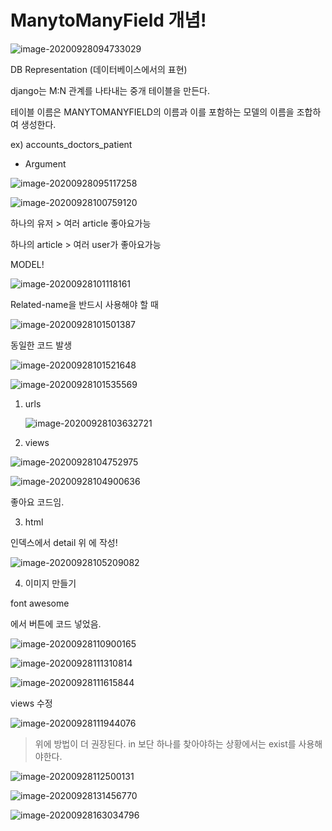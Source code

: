 # ManytoManyField 개념!

![image-20200928094733029](C:\Users\Minho\AppData\Roaming\Typora\typora-user-images\image-20200928094733029.png)



DB  Representation (데이터베이스에서의 표현)

django는 M:N 관계를 나타내는 중개 테이블을 만든다.

테이블 이름은 MANYTOMANYFIELD의 이름과 이를 포함하는 모델의 이름을 조합하여 생성한다.

ex) accounts_doctors_patient



- Argument

![image-20200928095117258](C:\Users\Minho\AppData\Roaming\Typora\typora-user-images\image-20200928095117258.png)

![image-20200928100759120](C:\Users\Minho\AppData\Roaming\Typora\typora-user-images\image-20200928100759120.png)

하나의 유저 > 여러 article 좋아요가능

하나의 article  > 여러 user가 좋아요가능

MODEL!

![image-20200928101118161](C:\Users\Minho\AppData\Roaming\Typora\typora-user-images\image-20200928101118161.png)



Related-name을 반드시 사용해야 할 때

![image-20200928101501387](C:\Users\Minho\AppData\Roaming\Typora\typora-user-images\image-20200928101501387.png)

동일한 코드 발생

![image-20200928101521648](C:\Users\Minho\AppData\Roaming\Typora\typora-user-images\image-20200928101521648.png)

![image-20200928101535569](C:\Users\Minho\AppData\Roaming\Typora\typora-user-images\image-20200928101535569.png)

1. urls

   ![image-20200928103632721](C:\Users\Minho\AppData\Roaming\Typora\typora-user-images\image-20200928103632721.png)

2. views

![image-20200928104752975](C:\Users\Minho\AppData\Roaming\Typora\typora-user-images\image-20200928104752975.png)

![image-20200928104900636](C:\Users\Minho\AppData\Roaming\Typora\typora-user-images\image-20200928104900636.png)

좋아요 코드임.



3. html

인덱스에서 detail 위 에 작성!

![image-20200928105209082](C:\Users\Minho\AppData\Roaming\Typora\typora-user-images\image-20200928105209082.png)

4. 이미지 만들기

font awesome

에서 버튼에 코드 넣었음.

![image-20200928110900165](C:\Users\Minho\AppData\Roaming\Typora\typora-user-images\image-20200928110900165.png)

![image-20200928111310814](C:\Users\Minho\AppData\Roaming\Typora\typora-user-images\image-20200928111310814.png)

![image-20200928111615844](C:\Users\Minho\AppData\Roaming\Typora\typora-user-images\image-20200928111615844.png)

views 수정

![image-20200928111944076](C:\Users\Minho\AppData\Roaming\Typora\typora-user-images\image-20200928111944076.png)

> 위에 방법이 더 권장된다. in 보단 하나를 찾아야하는 상황에서는 exist를 사용해야한다.

![image-20200928112500131](C:\Users\Minho\AppData\Roaming\Typora\typora-user-images\image-20200928112500131.png)

![image-20200928131456770](C:\Users\Minho\AppData\Roaming\Typora\typora-user-images\image-20200928131456770.png)

![image-20200928163034796](C:\Users\Minho\AppData\Roaming\Typora\typora-user-images\image-20200928163034796.png)